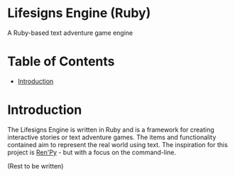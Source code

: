 # Lifesigns Engine (Ruby)
A Ruby-based text adventure game engine

# Table of Contents
- [Introduction](#introduction)

# Introduction

The Lifesigns Engine is written in Ruby and is a framework for creating
interactive stories or text adventure games. The items and functionality
contained aim to represent the real world using text. The inspiration for this
project is [Ren'Py](https://www.renpy.org/) - but with a focus on the
command-line.

(Rest to be written)
